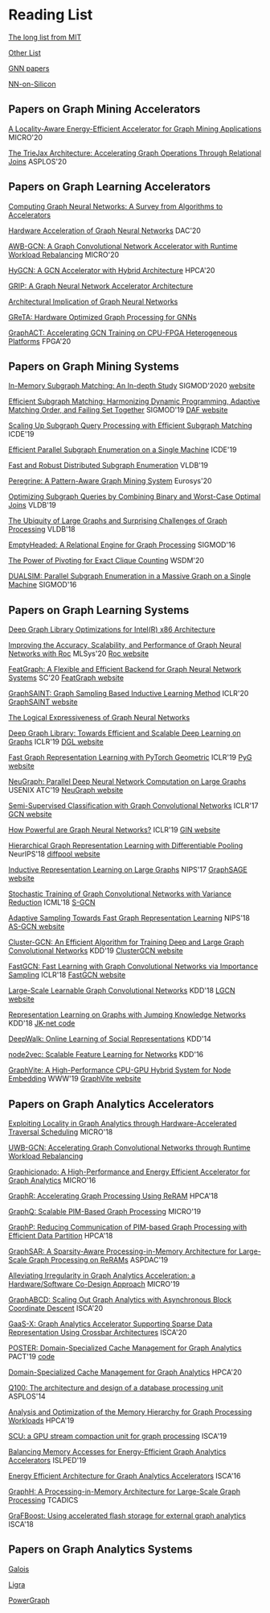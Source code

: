 # Reading List
[The long list from MIT](https://people.csail.mit.edu/jshun/graph.shtml)

[Other List](https://github.com/Qingfeng-Yao/Readinglist)

[GNN papers](https://github.com/thunlp/GNNPapers)

[NN-on-Silicon](https://github.com/fengbintu/Neural-Networks-on-Silicon)

## Papers on Graph Mining Accelerators
[A Locality-Aware Energy-Efficient Accelerator for Graph Mining Applications](https://www.microarch.org/micro53/papers/738300a895.pdf) MICRO'20

[The TrieJax Architecture: Accelerating Graph Operations Through Relational Joins](https://arxiv.org/pdf/1905.08021.pdf) ASPLOS'20

## Papers on Graph Learning Accelerators
[Computing Graph Neural Networks: A Survey from Algorithms to Accelerators](https://arxiv.org/pdf/2010.00130.pdf)

[Hardware Acceleration of Graph Neural Networks](http://rakeshk.crhc.illinois.edu/dac20.pdf) DAC'20

[AWB-GCN: A Graph Convolutional Network Accelerator with Runtime Workload Rebalancing](https://www.microarch.org/micro53/papers/738300a922.pdf) MICRO'20

[HyGCN: A GCN Accelerator with Hybrid Architecture](https://arxiv.org/pdf/2001.02514.pdf) HPCA'20

[GRIP: A Graph Neural Network Accelerator Architecture](https://arxiv.org/pdf/2007.13828.pdf)

[Architectural Implication of Graph Neural Networks](http://www.cs.sjtu.edu.cn/~leng-jw/resources/Files/zhang20cal-gnn.pdf)

[GReTA: Hardware Optimized Graph Processing for GNNs](https://sing.stanford.edu/site/publications/greta-recoml20.pdf)

[GraphACT: Accelerating GCN Training on CPU-FPGA Heterogeneous Platforms](https://arxiv.org/pdf/2001.02498.pdf) FPGA'20

## Papers on Graph Mining Systems
[In-Memory Subgraph Matching: An In-depth Study](https://dl.acm.org/doi/pdf/10.1145/3318464.3380581) SIGMOD'2020 [website](https://github.com/RapidsAtHKUST/SubgraphMatching)

[Efficient Subgraph Matching: Harmonizing Dynamic Programming, Adaptive Matching Order, and Failing Set Together](mining/DAF.pdf) SIGMOD'19 [DAF website](https://github.com/SNUCSE-CTA/DAF)

[Scaling Up Subgraph Query Processing with Efficient Subgraph Matching](mining/ICDE19-ScalingUpSubgraphQueryProcessing.pdf) ICDE'19

[Efficient Parallel Subgraph Enumeration on a Single Machine](mining/ICDE19-LIGHT.pdf) ICDE'19

[Fast and Robust Distributed Subgraph Enumeration](mining/VLDB19-FastRobustDistributedSubgraphEnumeration.pdf) VLDB'19

[Peregrine: A Pattern-Aware Graph Mining System](mining/Eurosys20-Peregrine.pdf) Eurosys'20

[Optimizing Subgraph Queries by Combining Binary and Worst-Case Optimal Joins](http://www.vldb.org/pvldb/vol12/p1692-mhedhbi.pdf) VLDB'19

[The Ubiquity of Large Graphs and Surprising Challenges of Graph Processing](http://www.vldb.org/pvldb/vol11/p420-sahu.pdf) VLDB'18

[EmptyHeaded: A Relational Engine for Graph Processing](mining/EmptyHeaded.pdf) SIGMOD'16

[The Power of Pivoting for Exact Clique Counting](mining/Pivoter.pdf) WSDM'20

[DUALSIM: Parallel Subgraph Enumeration in a Massive Graph on a Single Machine](https://www.ntu.edu.sg/home/assourav/papers/SIGMOD-16-DualSim.pdf) SIGMOD'16

## Papers on Graph Learning Systems
[Deep Graph Library Optimizations for Intel(R) x86 Architecture](https://arxiv.org/pdf/2007.06354.pdf)

[Improving the Accuracy, Scalability, and Performance of Graph Neural Networks with Roc](learning/Roc.pdf) MLSys'20 [Roc website](https://github.com/jiazhihao/ROC)

[FeatGraph: A Flexible and Efficient Backend for Graph Neural Network Systems](https://www.csl.cornell.edu/~zhiruz/pdfs/featgraph-sc2020.pdf) SC'20 [FeatGraph website](https://github.com/amazon-research/FeatGraph)

[GraphSAINT: Graph Sampling Based Inductive Learning Method](https://openreview.net/pdf?id=BJe8pkHFwS) ICLR'20 [GraphSAINT website](https://github.com/GraphSAINT/GraphSAINT)

[The Logical Expressiveness of Graph Neural Networks](https://openreview.net/pdf?id=r1lZ7AEKvB)

[Deep Graph Library: Towards Efficient and Scalable Deep Learning on Graphs](learning/DGL.pdf) ICLR'19 [DGL website](https://www.dgl.ai/)

[Fast Graph Representation Learning with PyTorch Geometric](learning/PyG.pdf) ICLR'19 [PyG website](https://github.com/rusty1s/pytorch_geometric)

[NeuGraph: Parallel Deep Neural Network Computation on Large Graphs](learning/NeuGraph.pdf) USENIX ATC'19 [NeuGraph website](https://www.microsoft.com/en-us/research/publication/neugraph-parallel-deep-neural-network-computation-on-large-graphs/)

[Semi-Supervised Classification with Graph Convolutional Networks](learning/GCN.pdf) ICLR'17 [GCN website](https://github.com/tkipf/gcn)

[How Powerful are Graph Neural Networks?](https://openreview.net/pdf?id=ryGs6iA5Km) ICLR'19 [GIN website](https://github.com/weihua916/powerful-gnns)

[Hierarchical Graph Representation Learning with Differentiable Pooling](learning/diffpool.pdf) NeurIPS'18 [diffpool website](https://github.com/RexYing/diffpool)

[Inductive Representation Learning on Large Graphs](learning/GraphSAGE.pdf) NIPS'17 [GraphSAGE website](http://snap.stanford.edu/graphsage/)

[Stochastic Training of Graph Convolutional Networks with Variance Reduction](http://proceedings.mlr.press/v80/chen18p/chen18p.pdf) ICML'18 [S-GCN](https://github.com/thu-ml/stochastic_gcn)

[Adaptive Sampling Towards Fast Graph Representation Learning](https://papers.nips.cc/paper/7707-adaptive-sampling-towards-fast-graph-representation-learning.pdf) NIPS'18 [AS-GCN website](https://github.com/huangwb/AS-GCN)

[Cluster-GCN: An Efficient Algorithm for Training Deep and Large Graph Convolutional Networks](https://arxiv.org/pdf/1905.07953.pdf) KDD'19 [ClusterGCN website](https://github.com/google-research/google-research/tree/master/cluster_gcn)

[FastGCN: Fast Learning with Graph Convolutional Networks via Importance Sampling](https://openreview.net/pdf?id=rytstxWAW) ICLR'18 [FastGCN website](https://github.com/matenure/FastGCN)

[Large-Scale Learnable Graph Convolutional Networks](https://arxiv.org/pdf/1808.03965.pdf) KDD'18 [LGCN website](https://github.com/HongyangGao/LGCN)

[Representation Learning on Graphs with Jumping Knowledge Networks](http://proceedings.mlr.press/v80/xu18c/xu18c.pdf) KDD'18 [JK-net code](https://pytorch-geometric.readthedocs.io/en/latest/_modules/torch_geometric/nn/models/jumping_knowledge.html#JumpingKnowledge)

[DeepWalk: Online Learning of Social Representations](learning/DeepWalk.pdf) KDD'14

[node2vec: Scalable Feature Learning for Networks](learning/node2vec.pdf) KDD'16

[GraphVite: A High-Performance CPU-GPU Hybrid System for Node Embedding](https://arxiv.org/pdf/1903.00757.pdf) WWW'19 [GraphVite website](https://graphvite.io/)

## Papers on Graph Analytics Accelerators
[Exploiting Locality in Graph Analytics through Hardware-Accelerated Traversal Scheduling](http://people.csail.mit.edu/sanchez/papers/2018.hats.micro.pdf) MICRO'18

[UWB-GCN: Accelerating Graph Convolutional Networks through Runtime Workload Rebalancing](https://arxiv.org/pdf/1908.10834.pdf)

[Graphicionado: A High-Performance and Energy Efficient Accelerator for Graph Analytics](https://mrmgroup.cs.princeton.edu/papers/taejun_micro16.pdf) MICRO'16

[GraphR: Accelerating Graph Processing Using ReRAM](https://arxiv.org/pdf/1708.06248.pdf) HPCA'18

[GraphQ: Scalable PIM-Based Graph Processing](http://alchem.usc.edu/portal/static/download/graphq.pdf) MICRO'19

[GraphP: Reducing Communication of PIM-based Graph Processing with Efficient Data Partition](http://csl.stanford.edu/~christos/publications/2018.graphp.hpca.pdf) HPCA'18

[GraphSAR: A Sparsity-Aware Processing-in-Memory Architecture for Large-Scale Graph Processing on ReRAMs](https://dl.acm.org/doi/pdf/10.1145/3287624.3287637) ASPDAC'19

[Alleviating Irregularity in Graph Analytics Acceleration: a Hardware/Software Co-Design Approach](https://web.ece.ucsb.edu/~iakgun/files/MICRO2019.pdf) MICRO'19

[GraphABCD: Scaling Out Graph Analytics with Asynchronous Block Coordinate Descent](hardware/GraphABCD.pdf) ISCA'20

[GaaS-X: Graph Analytics Accelerator Supporting Sparse Data Representation Using Crossbar Architectures](hardware/GaaS-X.pdf) ISCA'20

[POSTER: Domain-Specialized Cache Management for Graph Analytics](http://www.faldupriyank.com/papers/GRASP_PACT19.pdf) PACT'19 [code](https://github.com/ease-lab/grasp)

[Domain-Specialized Cache Management for Graph Analytics](https://www.research.ed.ac.uk/portal/files/131011069/Domain_Specialized_Cache_FALDU_DOA06112019_AFV.pdf) HPCA'20

[Q100: The architecture and design of a database processing unit](https://dl.acm.org/doi/pdf/10.1145/2654822.2541961) ASPLOS'14

[Analysis and Optimization of the Memory Hierarchy for Graph Processing Workloads](https://seal.ece.ucsb.edu/sites/default/files/publications/hpca-2019-abanti.pdf) HPCA'19

[SCU: a GPU stream compaction unit for graph processing](http://personals.ac.upc.edu/asegura/publications/isca2019.pdf) ISCA'19

[Balancing Memory Accesses for Energy-Efficient Graph Analytics Accelerators](https://ieeexplore.ieee.org/abstract/document/8824832) ISLPED'19

[Energy Efficient Architecture for Graph Analytics Accelerators](https://www.cs.virginia.edu/~smk9u/CS6501F16/p166-ozdal.pdf) ISCA'16

[GraphH: A Processing-in-Memory Architecture for Large-Scale Graph Processing](https://cseweb.ucsd.edu/~jzhao/files/GraphH-tcad.pdf) TCADICS

[GraFBoost: Using accelerated flash storage for external graph analytics](https://people.csail.mit.edu/wjun/papers/isca2018-camera.pdf) ISCA'18

## Papers on Graph Analytics Systems

[Galois](https://github.com/IntelligentSoftwareSystems/Galois)

[Ligra](https://github.com/jshun/ligra)

[PowerGraph](https://github.com/jegonzal/PowerGraph)

